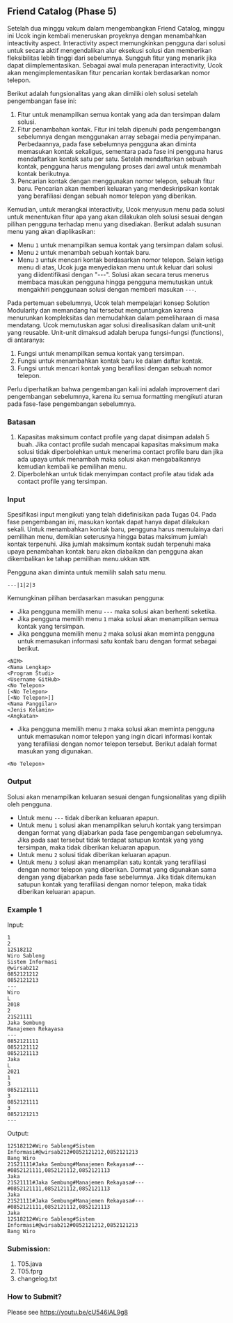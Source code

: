 ## Friend Catalog (Phase 5)

Setelah dua minggu vakum dalam mengembangkan Friend Catalog, minggu ini Ucok ingin kembali meneruskan proyeknya dengan menambahkan inteactivity aspect. Interactivity aspect memungkinkan pengguna dari solusi untuk secara aktif mengendalikan alur eksekusi solusi dan memberikan fleksibilitas lebih tinggi dari sebelumnya. Sungguh fitur yang menarik jika dapat diimplementasikan. Sebagai awal mula penerapan interactivity, Ucok akan mengimplementasikan fitur pencarian kontak berdasarkan nomor telepon.

Berikut adalah fungsionalitas yang akan dimiliki oleh solusi setelah pengembangan fase ini:
1. Fitur untuk menampilkan semua kontak yang ada dan tersimpan dalam solusi.
2. Fitur penambahan kontak. Fitur ini telah dipenuhi pada pengembangan sebelumnya dengan menggunakan array sebagai media penyimpanan. Perbedaannya, pada fase sebelumnya pengguna akan diminta memasukan kontak sekaligus, sementara pada fase ini pengguna harus mendaftarkan kontak satu per satu. Setelah mendaftarkan sebuah kontak, pengguna harus mengulang proses dari awal untuk menambah kontak berikutnya.
3. Pencarian kontak dengan menggunakan nomor telepon, sebuah fitur baru. Pencarian akan memberi keluaran yang mendeskripsikan kontak yang berafiliasi dengan sebuah nomor telepon yang diberikan.

Kemudian, untuk merangkai interactivity, Ucok menyusun menu pada solusi untuk menentukan fitur apa yang akan dilakukan oleh solusi sesuai dengan pilihan pengguna terhadap menu yang disediakan. Berikut adalah susunan menu yang akan diaplikasikan:
- Menu ```1``` untuk menampilkan semua kontak yang tersimpan dalam solusi.
- Menu ```2``` untuk menambah sebuah kontak baru.
- Menu ```3``` untuk mencari kontak berdasarkan nomor telepon.
Selain ketiga menu di atas, Ucok juga menyediakan menu untuk keluar dari solusi yang diidentifikasi dengan "---". Solusi akan secara terus menerus membaca masukan pengguna hingga pengguna memutuskan untuk mengakhiri penggunaan solusi dengan memberi masukan ```---```.

Pada pertemuan sebelumnya, Ucok telah mempelajari konsep Solution Modularity dan memandang hal tersebut menguntungkan karena menurunkan kompleksitas dan memudahkan dalam pemeliharaan di masa mendatang. Ucok memutuskan agar solusi direalisasikan dalam unit-unit yang reusable. Unit-unit dimaksud adalah berupa fungsi-fungsi (functions), di antaranya:
1. Fungsi untuk menampilkan semua kontak yang tersimpan.
2. Fungsi untuk menambahkan kontak baru ke dalam daftar kontak.
3. Fungsi untuk mencari kontak yang berafiliasi dengan sebuah nomor telepon.

Perlu diperhatikan bahwa pengembangan kali ini adalah improvement dari pengembangan sebelumnya, karena itu semua formatting mengikuti aturan pada fase-fase pengembangan sebelumnya.

### Batasan
1. Kapasitas maksimum contact profile yang dapat disimpan adalah 5 buah. Jika contact profile sudah mencapai kapasitas maksimum maka solusi tidak diperbolehkan untuk menerima contact profile baru dan jika ada upaya untuk menambah maka solusi akan mengabaikannya kemudian kembali ke pemilihan menu.
2. Diperbolehkan untuk tidak menyimpan contact profile atau tidak ada contact profile yang tersimpan.

### Input
Spesifikasi input mengikuti yang telah didefinisikan pada Tugas 04. Pada fase pengembangan ini, masukan kontak dapat hanya dapat dilakukan sekali. Untuk menambahkan kontak baru, pengguna harus memulainya dari pemilihan menu, demikian seterusnya hingga batas maksimum jumlah kontak terpenuhi. Jika jumlah maksimum kontak sudah terpenuhi maka upaya penambahan kontak baru akan diabaikan dan pengguna akan dikembalikan ke tahap pemilihan menu.ukkan ```NIM```.

Pengguna akan diminta untuk memilih salah satu menu.
```
---|1|2|3

```
Kemungkinan pilihan berdasarkan masukan pengguna:
- Jika pengguna memilih menu ```---``` maka solusi akan berhenti seketika.
- Jika pengguna memilih menu ```1``` maka solusi akan menampilkan semua kontak yang tersimpan.
- Jika pengguna memilih menu ```2``` maka solusi akan meminta pengguna untuk memasukan informasi satu kontak baru dengan format sebagai berikut.
```
<NIM>
<Nama Lengkap>
<Program Studi>
<Username GitHub>
<No Telepon>
[<No Telepon>
[<No Telepon>]]
<Nama Panggilan>
<Jenis Kelamin>
<Angkatan>

```
- Jika pengguna memilih menu ```3``` maka solusi akan meminta pengguna untuk memasukan nomor telepon yang ingin dicari informasi kontak yang terafiliasi dengan nomor telepon tersebut. Berikut adalah format masukan yang digunakan.
```
<No Telepon>
```

### Output
Solusi akan menampilkan keluaran sesuai dengan fungsionalitas yang dipilih oleh pengguna.
- Untuk menu ```---``` tidak diberikan keluaran apapun.
- Untuk menu ```1``` solusi akan menampilkan seluruh kontak yang tersimpan dengan format yang dijabarkan pada fase pengembangan sebelumnya. Jika pada saat tersebut tidak terdapat satupun kontak yang yang tersimpan, maka tidak diberikan keluaran apapun.
- Untuk menu ```2``` solusi tidak diberikan keluaran apapun.
- Untuk menu ```3``` solusi akan menampilan satu kontak yang terafiliasi dengan nomor telepon yang diberikan. Dormat yang digunakan sama dengan yang dijabarkan pada fase sebelumnya. Jika tidak ditemukan satupun kontak yang terafiliasi dengan nomor telepon, maka tidak diberikan keluaran apapun.

### Example 1
Input:
```
1
2
12S18212
Wiro Sableng
Sistem Informasi
@wirsab212
0852121212
0852121213
---
Wiro
L
2018
2
21S21111
Jaka Sembung
Manajemen Rekayasa
---
0852121111
0852121112
0852121113
Jaka
L
2021
1
3
0852121111
3
0852121111
3
0852121213
---

```

Output:
```
12S18212#Wiro Sableng#Sistem Informasi#@wirsab212#0852121212,0852121213
Bang Wiro
21S21111#Jaka Sembung#Manajemen Rekayasa#---#0852121111,0852121112,0852121113
Jaka
21S21111#Jaka Sembung#Manajemen Rekayasa#---#0852121111,0852121112,0852121113
Jaka
21S21111#Jaka Sembung#Manajemen Rekayasa#---#0852121111,0852121112,0852121113
Jaka
12S18212#Wiro Sableng#Sistem Informasi#@wirsab212#0852121212,0852121213
Bang Wiro

```

### Submission:
1. T05.java
2. T05.fprg
3. changelog.txt

### How to Submit?
Please see https://youtu.be/cU546lAL9g8